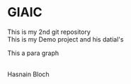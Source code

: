 # GIAIC
This is my 2nd git repository
<br>
This is my Demo project and his datial's
<p>This a para graph</p>
<br>
Hasnain Bloch
